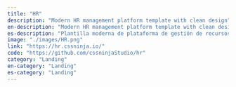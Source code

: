 ```yaml
---
title: "HR"
description: "Modern HR management platform template with clean design"
en-description: "Modern HR management platform template with clean design"
es-description: "Plantilla moderna de plataforma de gestión de recursos humanos con diseño limpio"
image: "./images/HR.png"
link: "https://hr.cssninja.io/"
code: "https://github.com/cssninjaStudio/hr"
category: "Landing"
en-category: "Landing"
es-category: "Landing"
---
```

